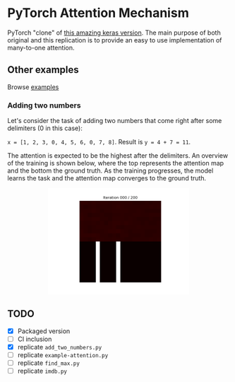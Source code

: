 # PyTorch Attention Mechanism

PyTorch "clone" of [this amazing keras version](https://github.com/philipperemy/keras-attention-mechanism). The main purpose of both original and this replication is to provide an easy to use implementation of many-to-one attention.

## Other examples

Browse [examples](./examples/)

### Adding two numbers

Let's consider the task of adding two numbers that come right after some delimiters (0 in this case):

`x = [1, 2, 3, 0, 4, 5, 6, 0, 7, 8]`. Result is `y = 4 + 7 = 11`.

The attention is expected to be the highest after the delimiters. An overview of the training is shown below, where the
top represents the attention map and the bottom the ground truth. As the training  progresses, the model learns the 
task and the attention map converges to the ground truth.

<p align="center">
  <img src="examples/attention.gif" width="320">
</p>

## TODO

- [x] Packaged version
- [ ] CI inclusion
- [x] replicate `add_two_numbers.py`
- [ ] replicate `example-attention.py`
- [ ] replicate `find_max.py`
- [ ] replicate `imdb.py`
